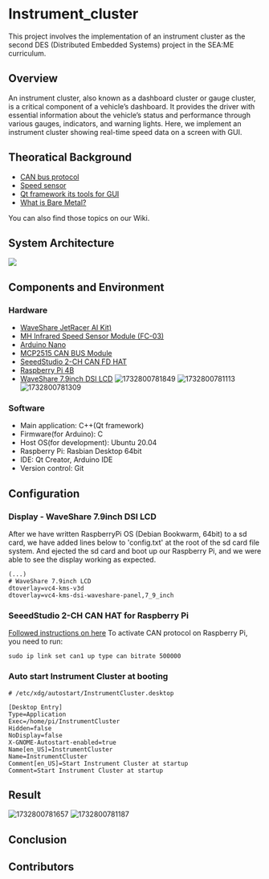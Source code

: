 # Instrument_cluster
This project involves the implementation of an instrument cluster as the second DES (Distributed Embedded Systems) project in the SEA:ME curriculum.

## Overview
An instrument cluster, also known as a dashboard cluster or gauge cluster, is a critical component of a vehicle’s dashboard. It provides the driver with essential information about the vehicle’s status and performance through various gauges, indicators, and warning lights. Here, we implement an instrument cluster showing real-time speed data on a screen with GUI.

## Theoratical Background
- [CAN bus protocol](https://github.com/SEA-ME-DES-01-Instrument-Cluster/Instrument_cluster/wiki/About-CAN-bus-protocol)
- [Speed sensor](https://github.com/SEA-ME-DES-01-Instrument-Cluster/Instrument_cluster/wiki/Specifications-and-usage-of-speed-sensors-compatible-with-Arduino)
- [Qt framework its tools for GUI](https://github.com/SEA-ME-DES-01-Instrument-Cluster/Instrument_cluster/wiki/Basics-of-the-Qt-framework-and-its-tools-for-developing-embedded-GUIs)
- [What is Bare Metal?](https://github.com/SEA-ME-DES-01-Instrument-Cluster/Instrument_cluster/wiki/What-is-Bare-Metal%3F#what-is-bare-metal)

You can also find those topics on our Wiki.

## System Architecture
<img src="./diagram.svg">

## Components and Environment
### Hardware
- [WaveShare JetRacer AI Kit)](https://www.waveshare.com/wiki/JetRacer_AI_Kit)
- [MH Infrared Speed Sensor Module (FC-03)](https://einstronic.com/product/infrared-speed-sensor-module/)
- [Arduino Nano](https://docs.arduino.cc/hardware/nano/)
- [MCP2515 CAN BUS Module](https://ww1.microchip.com/downloads/aemDocuments/documents/APID/ProductDocuments/DataSheets/MCP2515-Family-Data-Sheet-DS20001801K.pdf)
- [SeeedStudio 2-CH CAN FD HAT](https://wiki.seeedstudio.com/2-Channel-CAN-BUS-FD-Shield-for-Raspberry-Pi/)
- [Raspberry Pi 4B](https://www.raspberrypi.com/products/raspberry-pi-4-model-b/)
- [WaveShare 7.9inch DSI LCD](https://www.waveshare.com/wiki/7.9inch_DSI_LCD)
![1732800781849](https://github.com/user-attachments/assets/3d28ee5e-4d9a-4bea-acec-6a306ba6de0f)
![1732800781113](https://github.com/user-attachments/assets/de8b899a-3bb0-457d-a913-de6557af1614)
![1732800781309](https://github.com/user-attachments/assets/a9b81989-b963-4a2e-ac2b-aeb1d4c27ae5)

### Software
- Main application: C++(Qt framework)
- Firmware(for Arduino): C
- Host OS(for development): Ubuntu 20.04
- Raspberry Pi: Rasbian Desktop 64bit
- IDE: Qt Creator, Arduino IDE
- Version control: Git

## Configuration
### Display - WaveShare 7.9inch DSI LCD
After we have written RaspberryPi OS (Debian Bookwarm, 64bit) to a sd card, we have added lines below to 'config.txt' at the root of the sd card file system. And ejected the sd card and boot up our Raspberry Pi, and we were able to see the display working as expected.
```
(...)
# WaveShare 7.9inch LCD
dtoverlay=vc4-kms-v3d
dtoverlay=vc4-kms-dsi-waveshare-panel,7_9_inch
```

### SeeedStudio 2-CH CAN HAT for Raspberry Pi
[Followed instructions on here](https://wiki.seeedstudio.com/2-Channel-CAN-BUS-FD-Shield-for-Raspberry-Pi/)
To activate CAN protocol on Raspberry Pi, you need to run:
```
sudo ip link set can1 up type can bitrate 500000
```

### Auto start Instrument Cluster at booting
```
# /etc/xdg/autostart/InstrumentCluster.desktop

[Desktop Entry]
Type=Application
Exec=/home/pi/InstrumentCluster
Hidden=false
NoDisplay=false
X-GNOME-Autostart-enabled=true
Name[en_US]=InstrumentCluster
Name=InstrumentCluster
Comment[en_US]=Start Instrument Cluster at startup
Comment=Start Instrument Cluster at startup
```
## Result
![1732800781657](https://github.com/user-attachments/assets/b777f154-d483-421c-bcd0-4d8319991da8)
![1732800781187](https://github.com/user-attachments/assets/6c531da4-a5ff-458f-9b56-0bcb2c2dd2f9)

## Conclusion

## Contributors
